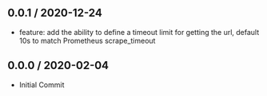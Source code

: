 ## 0.0.1 / 2020-12-24

* feature: add the ability to define a timeout limit for getting the url, default 10s to match Prometheus scrape_timeout

## 0.0.0 / 2020-02-04

* Initial Commit
